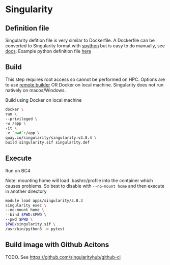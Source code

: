 # Singularity

## Definition file

Singularity defition file is very similar to Dockerfile. A Dockerfile can be converted to Singularity format with [spython](https://pypi.org/project/spython/) but is easy to do manually, see [docs](https://docs.sylabs.io/guides/3.8/user-guide/definition_files.html). Example python definition file [here](singularity.def)

## Build

This step requires root access so cannot be performed on HPC. Options are to use [remote builder](https://cloud.sylabs.io/builder) OR Docker on local machine. Singularity does not run natively on macos/Windows.

Build using Docker on local machine

```sh
docker \
run \
--privileged \
-w /app \
-it \
-v `pwd`:/app \
quay.io/singularity/singularity:v3.8.4 \
build singularity.sif singularity.def
```

## Execute

Run on BC4

Note: mounting home will load .bashrc/profile into the container which causes problems. So best to disable with ```--no-mount home``` and then execute in another directory

```sh
module load apps/singularity/3.8.3
singularity exec \
--no-mount home \
--bind $PWD:$PWD \
--pwd $PWD \
$PWD/singularity.sif \
/usr/bin/python3 -m pytest
```

## Build image with Github Acitons

TODO. See https://github.com/singularityhub/github-ci

